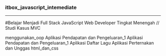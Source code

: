 ### itbox_javascript_intemediate

---

#Belajar Menjadi Full Stack JavaScript Web Developer Tingkat Menengah
// Studi Kasus MVC

menggunakan_oop
Aplikasi Pendapatan dan Pengeluaran_1
Aplikasi Pendapatan dan Pengeluaran_1
Aplikasi Daftar Lagu
Aplikasi Perternakan dan Unggas
html_dan_css
